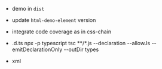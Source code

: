 * demo in `dist` 
* update `html-demo-element` version
* integrate code coverage as in css-chain
* .d.ts 
npx -p typescript tsc **/*.js --declaration --allowJs --emitDeclarationOnly 
--outDir types

* xml
